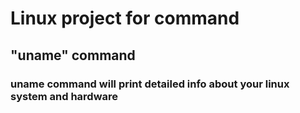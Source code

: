 # Linux project for command

## "uname" command

### uname command will print detailed info about your linux system and hardware